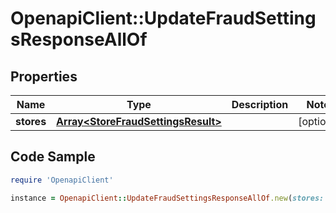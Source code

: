 # OpenapiClient::UpdateFraudSettingsResponseAllOf

## Properties

Name | Type | Description | Notes
------------ | ------------- | ------------- | -------------
**stores** | [**Array&lt;StoreFraudSettingsResult&gt;**](StoreFraudSettingsResult.md) |  | [optional] 

## Code Sample

```ruby
require 'OpenapiClient'

instance = OpenapiClient::UpdateFraudSettingsResponseAllOf.new(stores: [{&quot;id&quot;:&quot;12345500000&quot;,&quot;blockedCardIdentifier&quot;:{&quot;tokenIdentifier&quot;:&quot;570e66b0d4fd91b27155a36911220e0e98d0db7e22fcf0b86544fdf175c707d0&quot;},&quot;status&quot;:&quot;SUCCESS. Fraud settings was updated successfully.&quot;},{&quot;id&quot;:&quot;1234550000044&quot;,&quot;blockedCardIdentifier&quot;:{&quot;tokenIdentifier&quot;:&quot;8535993dsrfs9898fssdfgddse9898fv9dfu8f98d0db7e22fcf0b86544fdf178&quot;},&quot;status&quot;:&quot;SUCCESS. Fraud settings was updated successfully.&quot;}])
```



